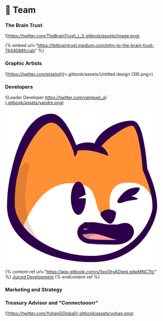 # 🤝 Team

### The Brain Trust

![https://twitter.com/TheBrainTrust\_\_](.gitbook/assets/image.png)

{% embed url="https://tbtbraintrust.medium.com/intro-to-the-brain-trust-7444088fccab" %}

### Graphic Artists

![https://twitter.com/etsploit](<.gitbook/assets/Untitled design (39).png>)

### Developers

![Leader Developer https://twitter.com/yanique\_a](.gitbook/assets/yandre.png)

![](.gitbook/assets/foxlogo.svg)

{% content-ref url="https://app.gitbook.com/s/5ez0hyADweLgdwMNC7It/" %}
[Juiced Development](https://app.gitbook.com/s/5ez0hyADweLgdwMNC7It/)
{% endcontent-ref %}

### Marketing and Strategy

### Treasury Advisor and "Connectooorr"

![https://twitter.com/YohanGGlobal](.gitbook/assets/yohan.png)

